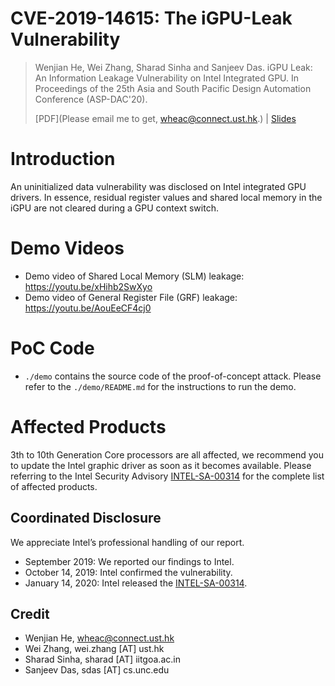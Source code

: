 CVE-2019-14615: The iGPU-Leak Vulnerability
========

> Wenjian He, Wei Zhang, Sharad Sinha and Sanjeev Das. iGPU Leak: An Information Leakage Vulnerability on Intel Integrated GPU. In Proceedings of the 25th Asia and South Pacific Design Automation Conference (ASP-DAC'20).
> 
> [PDF](Please email me to get, wheac@connect.ust.hk.) | [Slides](https://github.com/HE-Wenjian/iGPU-Leak/blob/master/iGPU-Leak_Slides.pdf)


# Introduction

An uninitialized data vulnerability was disclosed on Intel integrated GPU drivers. In essence, residual register values and shared local
memory in the iGPU are not cleared during a GPU context switch.


# Demo Videos

* Demo video of Shared Local Memory (SLM) leakage: https://youtu.be/xHihb2SwXyo
* Demo video of General Register File (GRF) leakage: https://youtu.be/AouEeCF4cj0


# PoC Code

* `./demo` contains the source code of the proof-of-concept attack. Please refer to the `./demo/README.md` for the instructions to run the demo.


# Affected Products

3th to 10th Generation Core processors are all affected, we recommend you to update the Intel graphic driver as soon as it becomes available. Please referring to the Intel Security Advisory [INTEL-SA-00314](https://www.intel.com/content/www/us/en/security-center/advisory/intel-sa-00314.html) for the complete list of affected products.


## Coordinated Disclosure

We appreciate Intel’s professional handling of our report.

* September 2019: We reported our findings to Intel.
* October 14, 2019: Intel confirmed the vulnerability.
* January 14, 2020: Intel released the [INTEL-SA-00314](https://www.intel.com/content/www/us/en/security-center/advisory/intel-sa-00314.html).

## Credit
* Wenjian He, wheac@connect.ust.hk
* Wei Zhang, wei.zhang [AT] ust.hk
* Sharad Sinha, sharad [AT] iitgoa.ac.in
* Sanjeev Das, sdas [AT] cs.unc.edu

